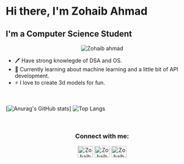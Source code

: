 # Hi there, I'm Zohaib Ahmad

## I'm a Computer Science Student

<p align="center"> <img src="https://komarev.com/ghpvc/?username=Kingjo1287&style=plastic" alt="Zohaib ahmad" /> </p>

- 🖊️ Have strong knowlegde of DSA and OS.
- 📖 Currently learning about machine learning and a little bit of API development.
- ⚡ I love to create 3d models for fun.

<br />



[![Anurag's GitHub stats](https://github-readme-stats.vercel.app/api?username=Kingjo1287&hide=prs,issues&show_icons=true&theme=dracula)]
![Top Langs](https://github-readme-stats.vercel.app/api/top-langs/?username=Kingjo1287&hide_progress=true)

<br />

<h3 align="center">Connect with me:</h3>
<p align="center">
<a href="https://twitter.com/kingjo1287" target="blank"><img align="center" src="https://raw.githubusercontent.com/rahuldkjain/github-profile-readme-generator/master/src/images/icons/Social/twitter.svg" alt="Zohaib Ahmad" height="30" width="40" /></a>
<a href="https://twitter.com/kingjo1287?t=LlOP2qCHr8FFDtYBk3-hAg&s=09" target="blank"><img align="center" src="https://raw.githubusercontent.com/rahuldkjain/github-profile-readme-generator/master/src/images/icons/Social/linked-in-alt.svg" alt="Zohaib Ahmad" height="30" width="40" /></a>
<a href="https://leetcode.com/Zohaib_Ahmad/" target="blank"><img align="center" src="https://raw.githubusercontent.com/rahuldkjain/github-profile-readme-generator/master/src/images/icons/Social/leet-code.svg" alt="Zohaib Ahmad" height="30" width="40" /></a>
</p>

